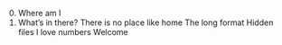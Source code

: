 0. Where am I
1. What’s in there?
There is no place like home
The long format
Hidden files
I love numbers
Welcome
